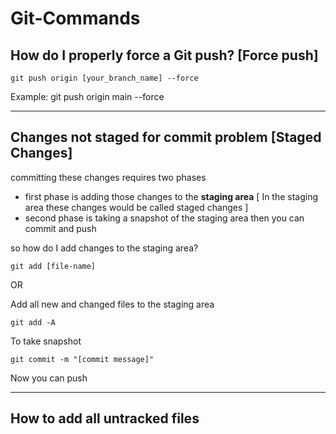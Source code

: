 # Git-Commands
 

## How do I properly force a Git push? [**Force push**]  
 
 `git push origin [your_branch_name] --force`
   
   Example: git push origin main --force
- - - 
 
   


## Changes not staged for commit problem [**Staged Changes**]

committing these changes requires two phases
 - first phase is adding those changes to the **staging area** [ In the staging area these changes would be called staged changes ]
- second phase is taking a snapshot of the staging area
then you can commit and push

so how do I add changes to the staging area?

`git add [file-name]`

OR

Add all new and changed files to the staging area
   
`git add -A`

To take snapshot

`git commit -m "[commit message]"`

Now you can push
- - - 



## How to add all untracked files

 


